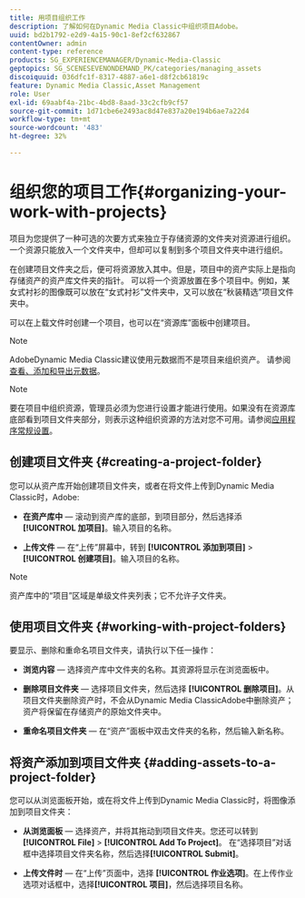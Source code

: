 ```yaml
---
title: 用项目组织工作
description: 了解如何在Dynamic Media Classic中组织项目Adobe。
uuid: bd2b1792-e2d9-4a15-90c1-8ef2cf632867
contentOwner: admin
content-type: reference
products: SG_EXPERIENCEMANAGER/Dynamic-Media-Classic
geptopics: SG_SCENESEVENONDEMAND_PK/categories/managing_assets
discoiquuid: 036dfc1f-8317-4887-a6e1-d8f2cb61819c
feature: Dynamic Media Classic,Asset Management
role: User
exl-id: 69aabf4a-21bc-4bd8-8aad-33c2cfb9cf57
source-git-commit: 1d71cbe6e2493ac8d47e837a20e194b6ae7a22d4
workflow-type: tm+mt
source-wordcount: '483'
ht-degree: 32%

---
```


# 组织您的项目工作{#organizing-your-work-with-projects}

项目为您提供了一种可选的次要方式来独立于存储资源的文件夹对资源进行组织。一个资源只能放入一个文件夹中，但却可以复制到多个项目文件夹中进行组织。

在创建项目文件夹之后，便可将资源放入其中。但是，项目中的资产实际上是指向存储资产的资产库文件夹的指针。 可以将一个资源放置在多个项目中。例如，某女式衬衫的图像既可以放在“女式衬衫”文件夹中，又可以放在“秋装精选”项目文件夹中。

可以在上载文件时创建一个项目，也可以在“资源库”面板中创建项目。

>[!NOTE]
>
>AdobeDynamic Media Classic建议使用元数据而不是项目来组织资产。 请参阅[查看、添加和导出元数据](viewing-adding-exporting-metadata.md)。

>[!NOTE]
>
>要在项目中组织资源，管理员必须为您进行设置才能进行使用。如果没有在资源库底部看到项目文件夹部分，则表示这种组织资源的方法对您不可用。请参阅[应用程序常规设置](application-setup.md#general-settings)。

## 创建项目文件夹 {#creating-a-project-folder}

您可以从资产库开始创建项目文件夹，或者在将文件上传到Dynamic Media Classic时，Adobe:

* **在资产库中**  — 滚动到资产库的底部，到项目部分，然后选择添 **[!UICONTROL 加项目]**。输入项目的名称。

* **上传文件**  — 在“上传”屏幕中，转到 **[!UICONTROL 添加到项目]**  >  **[!UICONTROL 创建项目]**。输入项目的名称。

>[!NOTE]
>
>资产库中的“项目”区域是单级文件夹列表；它不允许子文件夹。

## 使用项目文件夹 {#working-with-project-folders}

要显示、删除和重命名项目文件夹，请执行以下任一操作：

* **浏览内容**  — 选择资产库中文件夹的名称。其资源将显示在浏览面板中。

* **删除项目文件夹**  — 选择项目文件夹，然后选择 **[!UICONTROL 删除项目]**。从项目文件夹删除资产时，不会从Dynamic Media ClassicAdobe中删除资产；资产将保留在存储资产的原始文件夹中。

* **重命名项目文件夹**  — 在“资产”面板中双击文件夹的名称，然后输入新名称。

## 将资产添加到项目文件夹 {#adding-assets-to-a-project-folder}

您可以从浏览面板开始，或在将文件上传到Dynamic Media Classic时，将图像添加到项目文件夹：

* **从浏览面板**  — 选择资产，并将其拖动到项目文件夹。您还可以转到&#x200B;**[!UICONTROL File]** > **[!UICONTROL Add To Project]**。 在“选择项目”对话框中选择项目文件夹名称，然后选择&#x200B;**[!UICONTROL Submit]**。

* **上传文件时**  — 在“上传”页面中，选择 **[!UICONTROL 作业选项]**。在上传作业选项对话框中，选择&#x200B;**[!UICONTROL 项目]**，然后选择项目名称。

